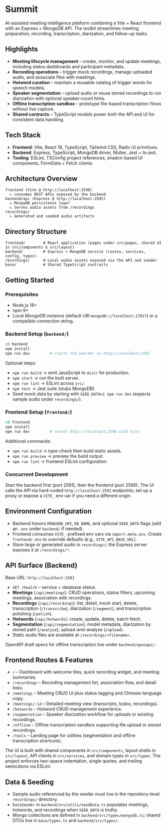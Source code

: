 # Summit

AI-assisted meeting intelligence platform combining a Vite + React frontend with an Express + MongoDB API. The toolkit streamlines meeting preparation, recording, transcription, diarization, and follow-up tasks.

## Highlights
- **Meeting lifecycle management** – create, monitor, and update meetings, including status dashboards and participant metadata.
- **Recording operations** – trigger mock recordings, manage uploaded audio, and associate files with meetings.
- **Hotword curation** – maintain a reusable catalog of trigger words for speech models.
- **Speaker segmentation** – upload audio or reuse stored recordings to run diarization with optional speaker-count hints.
- **Offline transcription sandbox** – prototype file-based transcription flows without live capture.
- **Shared contracts** – TypeScript models power both the API and UI for consistent data handling.

## Tech Stack
- **Frontend**: Vite, React 18, TypeScript, Tailwind CSS, Radix UI primitives.
- **Backend**: Express, TypeScript, MongoDB driver, Multer, Jest + ts-jest.
- **Tooling**: ESLint, TSConfig project references, shadcn-based UI components, FormData + Fetch clients.

## Architecture Overview
```
frontend (Vite @ http://localhost:2590)
  ↳ consumes REST APIs exposed by the backend
backend/api (Express @ http://localhost:2591)
  ↳ MongoDB persistence layer
  ↳ Serves audio assets from /recordings
recordings/
  ↳ Generated and seeded audio artifacts
```

## Directory Structure
```
frontend/        # React application (pages under src/pages, shared UI in src/components & src/layout)
backend/         # Express + MongoDB service (routes, services, config, types)
recordings/      # Local audio assets exposed via the API and seeder
base/            # Shared TypeScript contracts
```

## Getting Started

### Prerequisites
- Node.js 18+
- npm 9+
- Local MongoDB instance (default URI `mongodb://localhost:27017`) or a compatible connection string.

### Backend Setup (`backend/`)
```bash
cd backend
npm install
npm run dev         # starts TSX watcher on http://localhost:2591
```
Optional steps:
- `npm run build` → emit JavaScript to `dist/` for production.
- `npm start` → run the built server.
- `npm run lint` → ESLint across `src/`.
- `npm test` → Jest suite (stubs MongoDB).
- Seed mock data by starting with `SEED_DATA=1 npm run dev` (expects sample audio under `recordings/`).

### Frontend Setup (`frontend/`)
```bash
cd frontend
npm install
npm run dev         # serves http://localhost:2590 with Vite
```
Additional commands:
- `npm run build` → type-check then build static assets.
- `npm run preview` → preview the build output.
- `npm run lint` → frontend ESLint configuration.

### Concurrent Development
Start the backend first (port 2591), then the frontend (port 2590). The UI calls the API via hard-coded `http://localhost:2591` endpoints; set up a proxy or expose a `VITE_` env var if you need a different origin.

## Environment Configuration
- Backend honors `MONGODB_URI`, `DB_NAME`, and optional `SEED_DATA` flags (add an `.env` under `backend/` if needed).
- Frontend consumes `VITE_`-prefixed env vars via `import.meta.env`. Create `frontend/.env` to override defaults (e.g., `VITE_API_BASE_URL`).
- Store large or generated audio in `recordings/`; the Express server exposes it at `/recordings/*`.

## API Surface (Backend)
Base URL: `http://localhost:2591`

- `GET /health` – service + database status.
- **Meetings** (`/api/meetings`): CRUD operations, status filters, upcoming meetings, association with recordings.
- **Recordings** (`/api/recordings`): list, detail, mock start, delete, transcription (`/transcribe`), diarization (`/segment`), and transcription polishing (`/polish`).
- **Hotwords** (`/api/hotwords`): create, update, delete, batch fetch.
- **Segmentation** (`/api/segmentation`): model metadata, diarization by stored path (`/analyze`), upload-and-analyze (`/upload`).
- Static audio files are available at `/recordings/<filename>`.

OpenAPI draft specs for offline transcription live under `backend/openapi/`.

## Frontend Routes & Features
- `/` – Dashboard with welcome tiles, quick recording widget, and meeting summaries.
- `/recordings` – Recording management list, association flow, and detail links.
- `/meetings` – Meeting CRUD UI plus status tagging and Chinese-language copy.
- `/meetings/:id` – Detailed meeting view (transcripts, todos, recordings).
- `/hotwords` – Hotword CRUD management experience.
- `/segmentation` – Speaker diarization workflow for uploads or existing recordings.
- `/offline` – Offline transcription sandbox supporting file upload or stored recordings.
- `/tools` – Landing page for utilities (segmentation and offline transcription shortcuts).

The UI is built with shared components in `src/components`, layout shells in `src/layout`, API clients in `src/services`, and domain types in `src/types`. The project enforces two-space indentation, single quotes, and trailing semicolons via ESLint.

## Data & Seeding
- Sample audio referenced by the seeder must live in the repository-level `recordings/` directory.
- `DataSeeder` in `backend/src/utils/seedData.ts` populates meetings, hotwords, and recordings when `SEED_DATA` is truthy.
- Mongo collections are defined in `backend/src/types/mongodb.ts`; shared DTOs live in `base/types.ts` and `backend/src/types/`.
